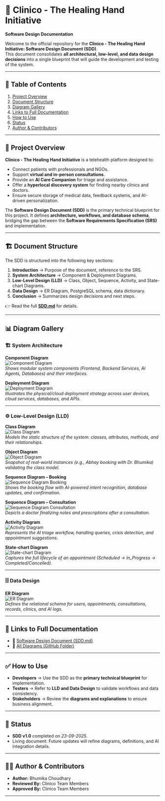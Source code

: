 # 📘 Clinico - The Healing Hand Initiative  
**Software Design Documentation**  

Welcome to the official repository for the **Clinico - The Healing Hand Initiative: Software Design Document (SDD)**.  
This document consolidates **all architectural, low-level, and data design decisions** into a single blueprint that will guide the development and testing of the system.  

---

## 📑 Table of Contents  

1. [Project Overview](#project-overview)  
2. [Document Structure](#document-structure)  
3. [Diagram Gallery](#diagram-gallery)  
4. [Links to Full Documentation](#links-to-full-documentation)  
5. [How to Use](#how-to-use)  
6. [Status](#status)  
7. [Author & Contributors](#author--contributors)  

---

## 🚀 Project Overview  

**Clinico - The Healing Hand Initiative** is a telehealth platform designed to:  
- Connect patients with professionals and NGOs.  
- Support **virtual and in-person consultations**.  
- Provide an **AI Care Companion** for triage and assistance.  
- Offer a **hyperlocal discovery system** for finding nearby clinics and doctors.  
- Ensure secure storage of medical data, feedback systems, and AI-driven personalization.  

The **Software Design Document (SDD)** is the primary technical blueprint for this project. It defines **architecture, workflows, and database schema**, bridging the gap between the **Software Requirements Specification (SRS)** and implementation.  

---

## 🏗️ Document Structure  

The SDD is structured into the following key sections:  

1. **Introduction** → Purpose of the document, reference to the SRS.  
2. **System Architecture** → Component & Deployment Diagrams.  
3. **Low-Level Design (LLD)** → Class, Object, Sequence, Activity, and State-chart Diagrams.  
4. **Data Design** → ER Diagram, PostgreSQL schema, data dictionary.  
5. **Conclusion** → Summarizes design decisions and next steps.  

👉 Read the full **[SDD.md](./SDD.md)** for details.  

---

## 📊 Diagram Gallery  

### 🏗️ System Architecture  

**Component Diagram**  
![Component Diagram](https://github.com/abhay-byte/minor-project-gtbit/raw/main/documentation/diagrams/architecture/component_diagram.png)  
*Shows modular system components (Frontend, Backend Services, AI Agents, Databases) and their interfaces.*  

**Deployment Diagram**  
![Deployment Diagram](https://github.com/abhay-byte/minor-project-gtbit/raw/main/documentation/diagrams/architecture/deployment_diagram.png)  
*Illustrates the physical/cloud deployment strategy across user devices, cloud services, databases, and APIs.*  

---

### ⚙️ Low-Level Design (LLD)  

**Class Diagram**  
![Class Diagram](https://github.com/abhay-byte/minor-project-gtbit/raw/main/documentation/diagrams/low-level-design/class_diagram.png)  
*Models the static structure of the system: classes, attributes, methods, and their relationships.*  

**Object Diagram**  
![Object Diagram](https://github.com/abhay-byte/minor-project-gtbit/raw/main/documentation/diagrams/low-level-design/object_diagram_snapshot.png)  
*Snapshot of real-world instances (e.g., Abhay booking with Dr. Bhumika) validating the class model.*  

**Sequence Diagram – Booking**  
![Sequence Diagram Booking](https://github.com/abhay-byte/minor-project-gtbit/raw/main/documentation/diagrams/low-level-design/sequence_diagram_booking.png)  
*Shows the booking flow with AI-powered intent recognition, database updates, and confirmation.*  

**Sequence Diagram – Consultation**  
![Sequence Diagram Consultation](https://github.com/abhay-byte/minor-project-gtbit/raw/main/documentation/diagrams/low-level-design/sequence_diagram_consultation.png)  
*Depicts a doctor finalizing notes and prescriptions after a consultation.*  

**Activity Diagram**  
![Activity Diagram](https://github.com/abhay-byte/minor-project-gtbit/raw/main/documentation/diagrams/low-level-design/activity_diagram_ai_triage.png)  
*Represents the AI triage workflow, handling queries, crisis detection, and appointment suggestions.*  

**State-chart Diagram**  
![State-chart Diagram](https://github.com/abhay-byte/minor-project-gtbit/raw/main/documentation/diagrams/low-level-design/statechart_diagram_appointment.png)  
*Captures the full lifecycle of an appointment (Scheduled → In_Progress → Completed/Cancelled).*  

---

### 🗄️ Data Design  

**ER Diagram**  
![ER Diagram](https://github.com/abhay-byte/minor-project-gtbit/raw/main/documentation/diagrams/err/er.svg)  
*Defines the relational schema for users, appointments, consultations, records, clinics, and AI logs.*  

---

## 🔗 Links to Full Documentation  

- 📄 [Software Design Document (SDD.md)](./SDD.md)  
- 📂 [All Diagrams (GitHub Folder)](https://github.com/abhay-byte/minor-project-gtbit/tree/main/documentation/diagrams)  
<!-- - 📘 [Software Requirements Specification (SRS)](link-to-srs-if-available)   -->

---

## ✅ How to Use  

- **Developers** → Use the SDD as the **primary technical blueprint** for implementation.  
- **Testers** → Refer to **LLD and Data Design** to validate workflows and data consistency.  
- **Stakeholders** → Review the **diagrams and explanations** to ensure business alignment.  

---

## 🏁 Status  

- **SDD v1.0** completed on *23-09-2025*.  
- Living document: Future updates will refine diagrams, definitions, and AI integration details.  

---

## 👩‍💻 Author & Contributors  

- **Author:** Bhumika Choudhary  
- **Reviewed By:** Clinico Team Members  
- **Approved By:** Clinico Team Members  

---
